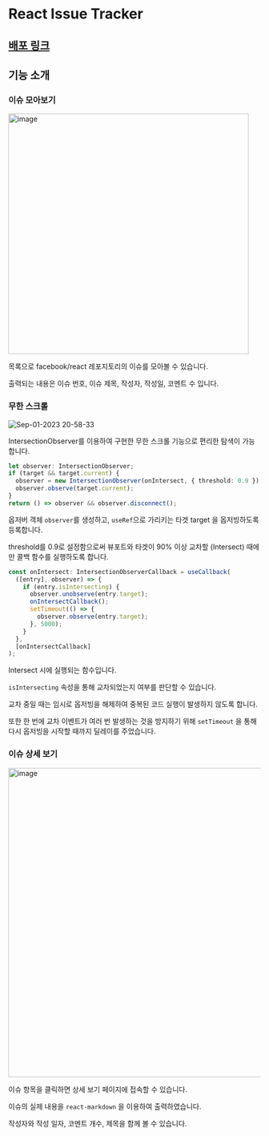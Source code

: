 # React Issue Tracker
## [배포 링크](https://react-issue-tracker-gilt.vercel.app/)

## 기능 소개

### 이슈 모아보기

<img width="480" alt="image" src="https://github.com/chichoon/react-issue-tracker/assets/37893979/ee5a51c9-95e1-4e59-a920-12e219e3565e">

목록으로 facebook/react 레포지토리의 이슈를 모아볼 수 있습니다.

출력되는 내용은 이슈 번호, 이슈 제목, 작성자, 작성일, 코멘트 수 입니다.

### 무한 스크롤

![Sep-01-2023 20-58-33](https://github.com/chichoon/react-issue-tracker/assets/37893979/1283b3d3-b5ce-4df3-856c-e7ed157f7492)

IntersectionObserver를 이용하여 구현한 무한 스크롤 기능으로 편리한 탐색이 가능합니다.

```ts
let observer: IntersectionObserver;
if (target && target.current) {
  observer = new IntersectionObserver(onIntersect, { threshold: 0.9 });
  observer.observe(target.current);
}
return () => observer && observer.disconnect();
```

옵저버 객체 `observer`를 생성하고, `useRef`으로 가리키는 타겟 target 을 옵저빙하도록 등록합니다.

threshold를 0.9로 설정함으로써 뷰포트와 타겟이 90% 이상 교차할 (Intersect) 때에만 콜백 함수를 실행하도록 합니다.

```ts
const onIntersect: IntersectionObserverCallback = useCallback(
  ([entry], observer) => {
    if (entry.isIntersecting) {
      observer.unobserve(entry.target);
      onIntersectCallback();
      setTimeout(() => {
        observer.observe(entry.target);
      }, 5000);
    }
  },
  [onIntersectCallback]
);
```

Intersect 시에 실행되는 함수입니다.

`isIntersecting` 속성을 통해 교차되었는지 여부를 판단할 수 있습니다.

교차 중일 때는 임시로 옵저빙을 해제하여 중복된 코드 실행이 발생하지 않도록 합니다.

또한 한 번에 교차 이벤트가 여러 번 발생하는 것을 방지하기 위해 `setTimeout` 을 통해 다시 옵저빙을 시작할 때까지 딜레이를 주었습니다.

### 이슈 상세 보기

<img width="617" alt="image" src="https://github.com/chichoon/react-issue-tracker/assets/37893979/6d4e4363-b490-48a5-b681-8f7a5de89b1c">

이슈 항목을 클릭하면 상세 보기 페이지에 접속할 수 있습니다.

이슈의 실제 내용을 `react-markdown` 을 이용하여 출력하였습니다.

작성자와 작성 일자, 코멘트 개수, 제목을 함께 볼 수 있습니다.
